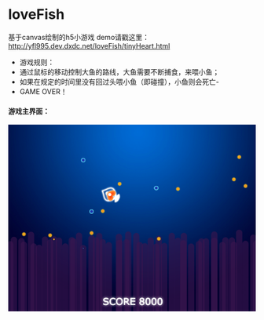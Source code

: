 # loveFish
基于canvas绘制的h5小游戏
demo请戳这里：http://yfl995.dev.dxdc.net/loveFish/tinyHeart.html


- 游戏规则：
- 通过鼠标的移动控制大鱼的路线，大鱼需要不断捕食，来喂小鱼；
- 如果在规定的时间里没有回过头喂小鱼（即碰撞），小鱼则会死亡-
- GAME OVER！

#### 游戏主界面：

![Alt text](https://github.com/Yfling/loveFish/blob/master/src/loveFish.png?raw=true)
